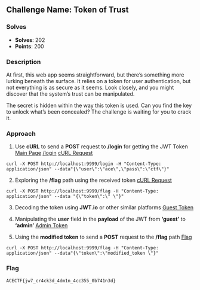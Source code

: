 ## **Challenge Name: Token of Trust**

### **Solves**
- **Solves**: 202
- **Points**: 200

### **Description**
At first, this web app seems straightforward, but there’s something more lurking beneath the surface. It relies on a token for user authentication, but not everything is as secure as it seems. Look closely, and you might discover that the system’s trust can be manipulated.

The secret is hidden within the way this token is used. Can you find the key to unlock what’s been
concealed? The challenge is waiting for you to crack it.

### **Approach**

1. Use **cURL** to send a **POST** request to **/login** for getting the JWT Token [Main Page](Resources/1.png) [/login](Resources/2.png) [cURL Request](Resources/3.png)

```
curl -X POST http://localhost:9999/login -H "Content-Type: application/json" --data"{\"user\":\"ace\",\"pass\":\"ctf\"}"
```

2. Exploring the **/flag** path using the received token [cURL Request](Resources/4.png)

```
curl -X POST http://localhost:9999/flag -H "Content-Type: application/json" --data "{\"token\":\" \"}"
```

3. Decoding the token using **JWT.io** or other similar platforms [Guest Token](Resources/5.png)

4. Manipulating the **user** field in the **payload** of the JWT from **‘guest’** to **‘admin’** [Admin Token](Resources/6.png)

5. Using the **modified token** to send a **POST** request to the **/flag** path [Flag](Resources/7.png)

```
curl -X POST http://localhost:9999/flag -H "Content-Type: application/json" --data"{\"token\":\"modified_token \"}"
```
### **Flag**
```
ACECTF{jw7_cr4ck3d_4dm1n_4cc355_0b741n3d}
```

